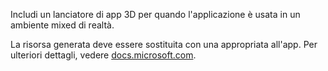 ﻿Includi un lanciatore di app 3D per quando l'applicazione è usata in un ambiente mixed di realtà.

La risorsa generata deve essere sostituita con una appropriata all'app. Per ulteriori dettagli, vedere [docs.microsoft.com](https://docs.microsoft.com/en-us/windows/mixed-reality/3d-app-launcher-design-guidance).

